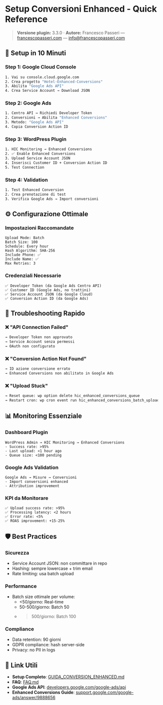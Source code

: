 # Setup Conversioni Enhanced - Quick Reference

> **Versione plugin:** 3.3.0 · **Autore:** Francesco Passeri — [francescopasseri.com](https://francescopasseri.com) — [info@francescopasseri.com](mailto:info@francescopasseri.com)


## 🚀 Setup in 10 Minuti

### Step 1: Google Cloud Console
```bash
1. Vai su console.cloud.google.com
2. Crea progetto "Hotel-Enhanced-Conversions"
3. Abilita "Google Ads API"
4. Crea Service Account → Download JSON
```

### Step 2: Google Ads
```bash
1. Centro API → Richiedi Developer Token
2. Conversioni → Abilita "Enhanced Conversions"
3. Metodo: "Google Ads API"
4. Copia Conversion Action ID
```

### Step 3: WordPress Plugin
```bash
1. HIC Monitoring → Enhanced Conversions
2. ✅ Enable Enhanced Conversions
3. Upload Service Account JSON
4. Inserisci Customer ID + Conversion Action ID
5. Test Connection
```

### Step 4: Validation
```bash
1. Test Enhanced Conversion
2. Crea prenotazione di test
3. Verifica Google Ads → Import conversioni
```

## ⚙️ Configurazione Ottimale

### Impostazioni Raccomandate
```
Upload Mode: Batch
Batch Size: 100
Schedule: Every hour
Hash Algorithm: SHA-256
Include Phone: ✅
Include Name: ✅
Max Retries: 3
```

### Credenziali Necessarie
```
✅ Developer Token (da Google Ads Centro API)
✅ Customer ID (Google Ads, no trattini)
✅ Service Account JSON (da Google Cloud)
✅ Conversion Action ID (da Google Ads)
```

## 🔧 Troubleshooting Rapido

### ❌ "API Connection Failed"
```bash
→ Developer Token non approvato
→ Service Account senza permessi
→ OAuth non configurato
```

### ❌ "Conversion Action Not Found"
```bash
→ ID azione conversione errato
→ Enhanced Conversions non abilitato in Google Ads
```

### ❌ "Upload Stuck"
```bash
→ Reset queue: wp option delete hic_enhanced_conversions_queue
→ Restart cron: wp cron event run hic_enhanced_conversions_batch_upload
```

## 📊 Monitoring Essenziale

### Dashboard Plugin
```
WordPress Admin → HIC Monitoring → Enhanced Conversions
- Success rate: >95%
- Last upload: <1 hour ago
- Queue size: <100 pending
```

### Google Ads Validation
```
Google Ads → Misure → Conversioni
- Import conversioni enhanced
- Attribution improvement
```

### KPI da Monitorare
```
✅ Upload success rate: >95%
✅ Processing latency: <2 hours
✅ Error rate: <5%
✅ ROAS improvement: +15-25%
```

## 🛡️ Best Practices

### Sicurezza
- Service Account JSON: non committare in repo
- Hashing: sempre lowercase + trim email
- Rate limiting: usa batch upload

### Performance  
- Batch size ottimale per volume:
  - <50/giorno: Real-time
  - 50-500/giorno: Batch 50
  - >500/giorno: Batch 100

### Compliance
- Data retention: 90 giorni
- GDPR compliance: hash server-side
- Privacy: no PII in logs

## 📖 Link Utili

- **Setup Completo**: [GUIDA_CONVERSION_ENHANCED.md](GUIDA_CONVERSION_ENHANCED.md)
- **FAQ**: [FAQ.md](FAQ.md#conversioni-enhanced-google-ads)
- **Google Ads API**: [developers.google.com/google-ads/api](https://developers.google.com/google-ads/api)
- **Enhanced Conversions Guide**: [support.google.com/google-ads/answer/9888656](https://support.google.com/google-ads/answer/9888656)

